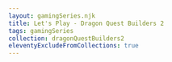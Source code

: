 ```yaml
---
layout: gamingSeries.njk
title: Let's Play - Dragon Quest Builders 2
tags: gamingSeries
collection: dragonQuestBuilders2
eleventyExcludeFromCollections: true
---
```


